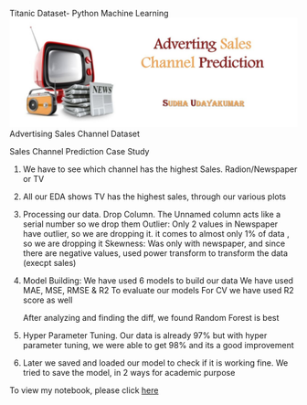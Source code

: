 
Titanic Dataset- Python Machine Learning
![enter image description here](https://github.com/SudhaUdayakumar/Machine-Learning-Projects/blob/main/Advertisement/Advertisement.jpeg?raw=true)
Advertising Sales Channel Dataset

 Sales Channel Prediction Case Study
    
1. We have to see which channel has the highest Sales. Radion/Newspaper or TV
2. All our EDA shows TV has the highest sales, through our various plots
3. Processing our data.
    Drop Column. The Unnamed column acts like a serial number so we drop them
    Outlier: Only 2 values in Newspaper have outlier, so we are dropping it. it comes to almost only 1% of data , so we are dropping it
    Skewness: Was only with newspaper, and since there are negative values, used power transform to transform the data (execpt sales)    
        
4. Model Building:
    We have used 6 models to build our data
    We have used MAE, MSE, RMSE & R2 To evaluate our models
    For CV we have used R2 score as well
    
    After analyzing and finding the diff, we found Random Forest is best
    
5. Hyper Parameter Tuning. 
    Our data is already 97% but with hyper parameter tuning, we were able to get 98% and its a good improvement
    
6. Later we saved and loaded our model to check if it is working fine. We tried to save the model, in 2 ways for academic purpose

To view my notebook, please click [here](https://github.com/SudhaUdayakumar/Machine-Learning-Projects/blob/main/Advertisement/Advertising%20Sales%20Channel%20Prediction.ipynb)
